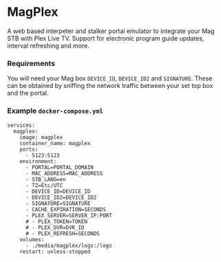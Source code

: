 # MagPlex 
A web based interpeter and stalker portal emulator to integrate your Mag STB with Plex Live TV. Support for electronic program guide updates, interval refreshing and more.

### Requirements
You will need your Mag box `DEVICE_ID`, `DEVICE_ID2` and `SIGNATURE`. These can be obtained by sniffing the network traffic between your set top box and the portal.

### Example `docker-compose.yml`
```
services:
  magplex:
    image: magplex
    container_name: magplex
    ports:
      - 5123:5123
    environment:
      - PORTAL=PORTAL_DOMAIN
      - MAC_ADDRESS=MAC_ADDRESS
      - STB_LANG=en
      - TZ=Etc/UTC
      - DEVICE_ID=DEVICE_ID
      - DEVICE_ID2=DEVICE_ID2
      - SIGNATURE=SIGNATURE
      - CACHE_EXPIRATION=SECONDS
      - PLEX_SERVER=SERVER_IP:PORT
      # - PLEX_TOKEN=TOKEN
      # - PLEX_DVR=DVR_ID
      # - PLEX_REFRESH=SECONDS
    volumes:
      - ./media/magplex/logs:/logs
    restart: unless-stopped
```

